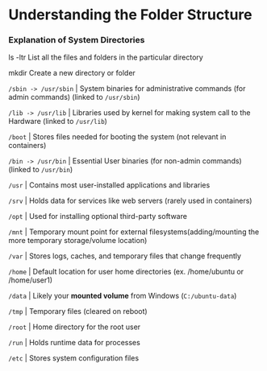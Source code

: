 # Understanding the Folder Structure

### Explanation of System Directories

ls -ltr
List all the  files and folders in the particular directory

mkdir
Create a new directory or folder

 `/sbin -> /usr/sbin` | System binaries for administrative commands (for admin commands) (linked to `/usr/sbin`)

 `/lib -> /usr/lib` | Libraries used by kernel for making system call to the Hardware (linked to `/usr/lib`)

 `/boot` | Stores files needed for booting the system (not relevant in containers)

 `/bin -> /usr/bin` | Essential User binaries (for non-admin commands) (linked to `/usr/bin`)

`/usr` | Contains most user-installed applications and libraries

`/srv` | Holds data for services like web servers (rarely used in containers)

`/opt` | Used for installing optional third-party software

 `/mnt` | Temporary mount point for external filesystems(adding/mounting the more temporary storage/volume location)

 `/var` | Stores logs, caches, and temporary files that change frequently

`/home` | Default location for user home directories (ex. /home/ubuntu or /home/user1)

`/data` | Likely your **mounted volume** from Windows (`C:/ubuntu-data`)

`/tmp` | Temporary files (cleared on reboot)

`/root` | Home directory for the root user

`/run` | Holds runtime data for processes

`/etc` | Stores system configuration files
